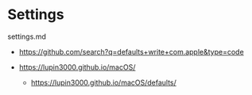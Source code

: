 # Settings

settings.md

*   https://github.com/search?q=defaults+write+com.apple&type=code

*   https://lupin3000.github.io/macOS/

    *   https://lupin3000.github.io/macOS/defaults/
